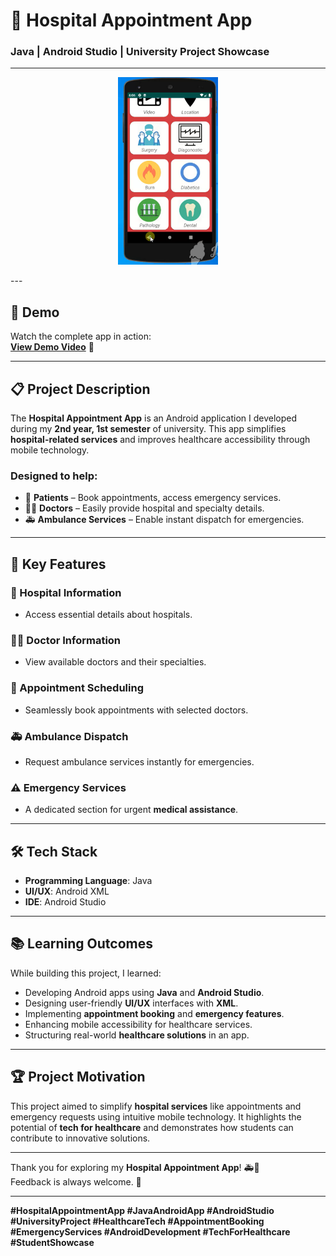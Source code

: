 # 🏥 Hospital Appointment App  
### Java | Android Studio | University Project Showcase  

---  
<p align="center">
  <img 
    src="https://github.com/tanvirhasan2019/Project-Documentation/blob/main/hospital-appointment-android-app/images/hospital-appointment.png?raw=true" 
    alt="Hospital App" 
    style="max-height: 300px; width: auto;"
  />
</p>
---

## 🎥 Demo  
Watch the complete app in action:  
[**View Demo Video**](https://youtu.be/14xqiWiEpUo) 👀  

---

## 📋 Project Description  

The **Hospital Appointment App** is an Android application I developed during my **2nd year, 1st semester** of university. This app simplifies **hospital-related services** and improves healthcare accessibility through mobile technology.  

### Designed to help:  
- 🏥 **Patients** – Book appointments, access emergency services.  
- 👨‍⚕️ **Doctors** – Easily provide hospital and specialty details.  
- 🚑 **Ambulance Services** – Enable instant dispatch for emergencies.  

---

## 🚀 Key Features  

### 🏥 Hospital Information  
- Access essential details about hospitals.  

### 👨‍⚕️ Doctor Information  
- View available doctors and their specialties.  

### 📅 Appointment Scheduling  
- Seamlessly book appointments with selected doctors.  

### 🚑 Ambulance Dispatch  
- Request ambulance services instantly for emergencies.  

### ⚠️ Emergency Services  
- A dedicated section for urgent **medical assistance**.  

---

## 🛠️ Tech Stack  

- **Programming Language**: Java  
- **UI/UX**: Android XML  
- **IDE**: Android Studio  

---

## 📚 Learning Outcomes  

While building this project, I learned:  
- Developing Android apps using **Java** and **Android Studio**.  
- Designing user-friendly **UI/UX** interfaces with **XML**.  
- Implementing **appointment booking** and **emergency features**.  
- Enhancing mobile accessibility for healthcare services.  
- Structuring real-world **healthcare solutions** in an app.  

---

## 🏆 Project Motivation  

This project aimed to simplify **hospital services** like appointments and emergency requests using intuitive mobile technology. It highlights the potential of **tech for healthcare** and demonstrates how students can contribute to innovative solutions.  

---

Thank you for exploring my **Hospital Appointment App**! 🚑📱  
Feedback is always welcome. 🙌  

---

**#HospitalAppointmentApp #JavaAndroidApp #AndroidStudio #UniversityProject #HealthcareTech #AppointmentBooking #EmergencyServices #AndroidDevelopment #TechForHealthcare #StudentShowcase**
